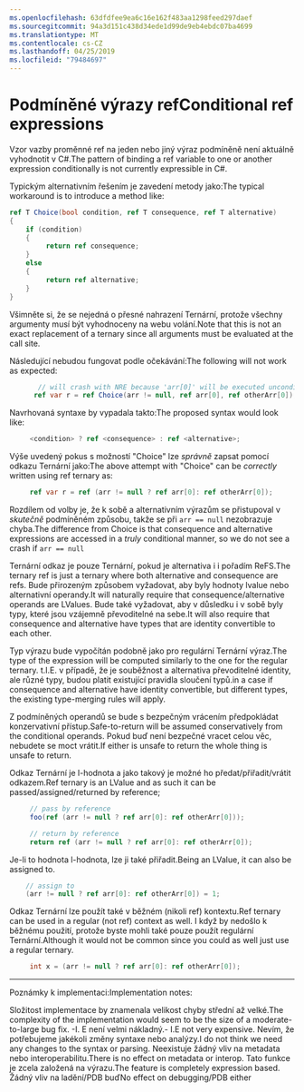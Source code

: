 ```yaml
---
ms.openlocfilehash: 63dfdfee9ea6c16e162f483aa1298feed297daef
ms.sourcegitcommit: 94a3d151c438d34ede1d99de9eb4ebdc07ba4699
ms.translationtype: MT
ms.contentlocale: cs-CZ
ms.lasthandoff: 04/25/2019
ms.locfileid: "79484697"
---
```

# <a name="conditional-ref-expressions"></a><span data-ttu-id="8a60e-101">Podmíněné výrazy ref</span><span class="sxs-lookup"><span data-stu-id="8a60e-101">Conditional ref expressions</span></span>

<span data-ttu-id="8a60e-102">Vzor vazby proměnné ref na jeden nebo jiný výraz podmíněně není aktuálně vyhodnotit v C#.</span><span class="sxs-lookup"><span data-stu-id="8a60e-102">The pattern of binding a ref variable to one or another expression conditionally is not currently expressible in C#.</span></span>

<span data-ttu-id="8a60e-103">Typickým alternativním řešením je zavedení metody jako:</span><span class="sxs-lookup"><span data-stu-id="8a60e-103">The typical workaround is to introduce a method like:</span></span>

```csharp
ref T Choice(bool condition, ref T consequence, ref T alternative)
{
    if (condition)
    {
         return ref consequence;
    }
    else
    {
         return ref alternative;
    }
}
```

<span data-ttu-id="8a60e-104">Všimněte si, že se nejedná o přesné nahrazení Ternární, protože všechny argumenty musí být vyhodnoceny na webu volání.</span><span class="sxs-lookup"><span data-stu-id="8a60e-104">Note that this is not an exact replacement of a ternary since all arguments must be evaluated at the call site.</span></span>

<span data-ttu-id="8a60e-105">Následující nebudou fungovat podle očekávání:</span><span class="sxs-lookup"><span data-stu-id="8a60e-105">The following will not work as expected:</span></span>

```csharp
       // will crash with NRE because 'arr[0]' will be executed unconditionally
      ref var r = ref Choice(arr != null, ref arr[0], ref otherArr[0]);
```

<span data-ttu-id="8a60e-106">Navrhovaná syntaxe by vypadala takto:</span><span class="sxs-lookup"><span data-stu-id="8a60e-106">The proposed syntax would look like:</span></span>

```csharp
     <condition> ? ref <consequence> : ref <alternative>;
```

<span data-ttu-id="8a60e-107">Výše uvedený pokus s možností "Choice" lze _správně_ zapsat pomocí odkazu Ternární jako:</span><span class="sxs-lookup"><span data-stu-id="8a60e-107">The above attempt with "Choice" can be _correctly_ written using ref ternary as:</span></span>

```csharp
     ref var r = ref (arr != null ? ref arr[0]: ref otherArr[0]);
```

<span data-ttu-id="8a60e-108">Rozdílem od volby je, že k sobě a alternativním výrazům se přistupoval v _skutečně_ podmíněném způsobu, takže se při ```arr == null``` nezobrazuje chyba.</span><span class="sxs-lookup"><span data-stu-id="8a60e-108">The difference from Choice is that consequence and alternative expressions are accessed in a _truly_ conditional manner, so we do not see a crash if ```arr == null```</span></span>

<span data-ttu-id="8a60e-109">Ternární odkaz je pouze Ternární, pokud je alternativa i i pořadím ReFS.</span><span class="sxs-lookup"><span data-stu-id="8a60e-109">The ternary ref is just a ternary where both alternative and consequence are refs.</span></span> <span data-ttu-id="8a60e-110">Bude přirozeným způsobem vyžadovat, aby byly hodnoty lvalue nebo alternativní operandy.</span><span class="sxs-lookup"><span data-stu-id="8a60e-110">It will naturally require that consequence/alternative operands are LValues.</span></span> <span data-ttu-id="8a60e-111">Bude také vyžadovat, aby v důsledku i v sobě byly typy, které jsou vzájemně převoditelné na sebe.</span><span class="sxs-lookup"><span data-stu-id="8a60e-111">It will also require that consequence and alternative have types that are identity convertible to each other.</span></span>

<span data-ttu-id="8a60e-112">Typ výrazu bude vypočítán podobně jako pro regulární Ternární výraz.</span><span class="sxs-lookup"><span data-stu-id="8a60e-112">The type of the expression will be computed similarly to the one for the regular ternary.</span></span> <span data-ttu-id="8a60e-113">t.</span><span class="sxs-lookup"><span data-stu-id="8a60e-113">I.E.</span></span> <span data-ttu-id="8a60e-114">v případě, že je souběžnost a alternativa převoditelné identity, ale různé typy, budou platit existující pravidla sloučení typů.</span><span class="sxs-lookup"><span data-stu-id="8a60e-114">in a case if consequence and alternative have identity convertible, but different types, the existing type-merging rules will apply.</span></span>

<span data-ttu-id="8a60e-115">Z podmíněných operandů se bude s bezpečným vrácením předpokládat konzervativní přístup.</span><span class="sxs-lookup"><span data-stu-id="8a60e-115">Safe-to-return will be assumed conservatively from the conditional operands.</span></span> <span data-ttu-id="8a60e-116">Pokud buď není bezpečné vracet celou věc, nebudete se moct vrátit.</span><span class="sxs-lookup"><span data-stu-id="8a60e-116">If either is unsafe to return the whole thing is unsafe to return.</span></span>

<span data-ttu-id="8a60e-117">Odkaz Ternární je l-hodnota a jako takový je možné ho předat/přiřadit/vrátit odkazem.</span><span class="sxs-lookup"><span data-stu-id="8a60e-117">Ref ternary is an LValue and as such it can be passed/assigned/returned by reference;</span></span>

```csharp
     // pass by reference
     foo(ref (arr != null ? ref arr[0]: ref otherArr[0]));

     // return by reference
     return ref (arr != null ? ref arr[0]: ref otherArr[0]);
```

<span data-ttu-id="8a60e-118">Je-li to hodnota l-hodnota, lze ji také přiřadit.</span><span class="sxs-lookup"><span data-stu-id="8a60e-118">Being an LValue, it can also be assigned to.</span></span> 

```csharp
    // assign to
    (arr != null ? ref arr[0]: ref otherArr[0]) = 1;
```

<span data-ttu-id="8a60e-119">Odkaz Ternární lze použít také v běžném (nikoli ref) kontextu.</span><span class="sxs-lookup"><span data-stu-id="8a60e-119">Ref ternary can be used in a regular (not ref) context as well.</span></span> <span data-ttu-id="8a60e-120">I když by nedošlo k běžnému použití, protože byste mohli také pouze použít regulární Ternární.</span><span class="sxs-lookup"><span data-stu-id="8a60e-120">Although it would not be common since you could as well just use a regular ternary.</span></span>

```csharp
     int x = (arr != null ? ref arr[0]: ref otherArr[0]);
```


___

<span data-ttu-id="8a60e-121">Poznámky k implementaci:</span><span class="sxs-lookup"><span data-stu-id="8a60e-121">Implementation notes:</span></span> 

<span data-ttu-id="8a60e-122">Složitost implementace by znamenala velikost chyby střední až velké.</span><span class="sxs-lookup"><span data-stu-id="8a60e-122">The complexity of the implementation would seem to be the size of a moderate-to-large bug fix.</span></span> <span data-ttu-id="8a60e-123">-I. E není velmi nákladný.</span><span class="sxs-lookup"><span data-stu-id="8a60e-123">- I.E not very expensive.</span></span>
<span data-ttu-id="8a60e-124">Nevím, že potřebujeme jakékoli změny syntaxe nebo analýzy.</span><span class="sxs-lookup"><span data-stu-id="8a60e-124">I do not think we need any changes to the syntax or parsing.</span></span>
<span data-ttu-id="8a60e-125">Neexistuje žádný vliv na metadata nebo interoperabilitu.</span><span class="sxs-lookup"><span data-stu-id="8a60e-125">There is no effect on metadata or interop.</span></span> <span data-ttu-id="8a60e-126">Tato funkce je zcela založená na výrazu.</span><span class="sxs-lookup"><span data-stu-id="8a60e-126">The feature is completely expression based.</span></span>
<span data-ttu-id="8a60e-127">Žádný vliv na ladění/PDB buď</span><span class="sxs-lookup"><span data-stu-id="8a60e-127">No effect on debugging/PDB either</span></span>
